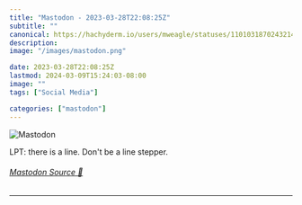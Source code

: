 ```yaml
---
title: "Mastodon - 2023-03-28T22:08:25Z"
subtitle: ""
canonical: https://hachyderm.io/users/mweagle/statuses/110103187024321419
description:
image: "/images/mastodon.png"

date: 2023-03-28T22:08:25Z
lastmod: 2024-03-09T15:24:03-08:00
image: ""
tags: ["Social Media"]

categories: ["mastodon"]
---
```

![Mastodon](/images/mastodon.png)

<p>LPT: there is a line. Don&#39;t be a line stepper.</p>


###### [Mastodon Source 🐘](https://hachyderm.io/@mweagle/110103187024321419)

___
